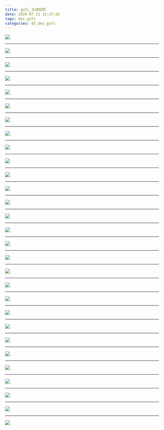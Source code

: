 ```yaml
---
title: guYi_太湖如院
date: 2020-07-21 15:27:33
tags: des_guYi
categories: 02_des_guYi
---
```




![](./taiHuRuYuan_001.jpg)

<!--more-->

***

![](./taiHuRuYuan_002.jpg)

***

![](./taiHuRuYuan_003.jpg)

***

![](./taiHuRuYuan_004.jpg)

***

![](./taiHuRuYuan_005.jpg)

***

![](./taiHuRuYuan_006.jpg)

***

![](./taiHuRuYuan_007.jpg)

***

![](./taiHuRuYuan_008.jpg)

***

![](./taiHuRuYuan_009.jpg)

***

![](./taiHuRuYuan_010.jpg)

***

![](./taiHuRuYuan_011.jpg)

***

![](./taiHuRuYuan_012.jpg)

***

![](./taiHuRuYuan_013.jpg)

***

![](./taiHuRuYuan_014.jpg)

***

![](./taiHuRuYuan_015.jpg)

***

![](./taiHuRuYuan_016.jpg)

***

![](./taiHuRuYuan_017.jpg)

***

![](./taiHuRuYuan_018.jpg)

***

![](./taiHuRuYuan_019.jpg)

***

![](./taiHuRuYuan_020.jpg)

***

![](./taiHuRuYuan_021.jpg)

***

![](./taiHuRuYuan_022.jpg)

***

![](./taiHuRuYuan_023.jpg)

***

![](./taiHuRuYuan_024.jpg)

***

![](./taiHuRuYuan_025.jpg)

***

![](./taiHuRuYuan_026.jpg)

***

![](./taiHuRuYuan_027.jpg)

***

![](./taiHuRuYuan_028.jpg)

***

![](./taiHuRuYuan_029.jpg)

